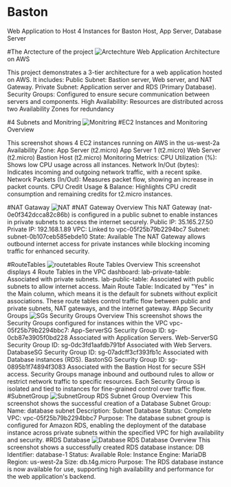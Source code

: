 # Baston
Web Application to Host 4 Instances for Baston Host, App Server, Database Server 

#The Arctecture of the project
![Arctechture](https://github.com/user-attachments/assets/d964c411-6827-4ea6-a580-23f9253c9f9d)
Web Application Architecture on AWS

This project demonstrates a 3-tier architecture for a web application hosted on AWS. It includes:
Public Subnet: Bastion server, Web server, and NAT Gateway.
Private Subnet: Application server and RDS (Primary Database).
Security Groups: Configured to ensure secure communication between servers and components.
High Availability: Resources are distributed across two Availability Zones for redundancy

#4 Subnets and Monitring
![Monitring](https://github.com/user-attachments/assets/c80a2fdf-5083-44c4-8e6a-ec663984e122)
#EC2 Instances and Monitoring Overview

This screenshot shows 4 EC2 instances running on AWS in the us-west-2a Availability Zone:
App Server (t2.micro)
App Server 1 (t2.micro)
Web Server (t2.micro)
Bastion Host (t2.micro)
Monitoring Metrics:
CPU Utilization (%): Shows low CPU usage across all instances.
Network In/Out (bytes): Indicates incoming and outgoing network traffic, with a recent spike.
Network Packets (In/Out): Measures packet flow, showing an increase in packet counts.
CPU Credit Usage & Balance: Highlights CPU credit consumption and remaining credits for t2.micro instances.

#NAT Gataway
![NAT](https://github.com/user-attachments/assets/b107e389-1973-49c7-ba44-c7048e9d76af)
#NAT Gateway Overview
This NAT Gateway (nat-0e0f342dcca82c86b) is configured in a public subnet to enable instances in private subnets to access the internet securely.
Public IP: 35.165.27.50
Private IP: 192.168.1.89
VPC: Linked to vpc-05f25b79b2294bc7
Subnet: subnet-0b107ceb585ebde10
State: Available
The NAT Gateway allows outbound internet access for private instances while blocking incoming traffic for enhanced security.

#RouteTables
![routetables](https://github.com/user-attachments/assets/66f2bcd1-d28c-4abd-9ab8-daa148898c65)
Route Tables Overview
This screenshot displays 4 Route Tables in the VPC dashboard:
lab-private-table: Associated with private subnets.
lab-public-table: Associated with public subnets to allow internet access.
Main Route Table: Indicated by "Yes" in the Main column, which means it is the default for subnets without explicit associations.
These route tables control traffic flow between public and private subnets, NAT gateways, and the internet gateway.
#App Security Groups
![SGs](https://github.com/user-attachments/assets/4a08d5c8-530e-434d-87da-8f178110f2ad)
Security Groups Overview
This screenshot shows the Security Groups configured for instances within the VPC vpc-05f25b79b2294bbc7:
App-ServerSG
Security Group ID: sg-0cb87e3905f0bd228
Associated with Application Servers.
Web-ServerSG
Security Group ID: sg-0dc3fd1aafdb791bf
Associated with Web Servers.
DatabaseSG
Security Group ID: sg-07adcff3cf393fb1c
Associated with Database instances (RDS).
BastonSG
Security Group ID: sg-0895b1f74894f3083
Associated with the Bastion Host for secure SSH access.
Security Groups manage inbound and outbound rules to allow or restrict network traffic to specific resources.
Each Security Group is isolated and tied to instances for fine-grained control over traffic flow.
#SubnetGroup
![SubnetGroup](https://github.com/user-attachments/assets/6cfc7831-8fc3-4703-a35d-1f6e34e4757d)
RDS Subnet Group Overview
This screenshot shows the successful creation of a Database Subnet Group:
Name: database subnet
Description: Subnet Database
Status: Complete
VPC: vpc-05f25b79b2294bbc7
Purpose:
The database subnet group is configured for Amazon RDS, enabling the deployment of the database instance across private subnets within the specified VPC for high availability and security.
#RDS Database
![Database](https://github.com/user-attachments/assets/b2612678-eff3-4977-b67c-bb0aae4430c7)
RDS Database Overview
This screenshot shows a successfully created RDS database instance:
DB Identifier: database-1
Status: Available
Role: Instance
Engine: MariaDB
Region: us-west-2a
Size: db.t4g.micro
Purpose:
The RDS database instance is now available for use, supporting high availability and performance for the web application's backend.
